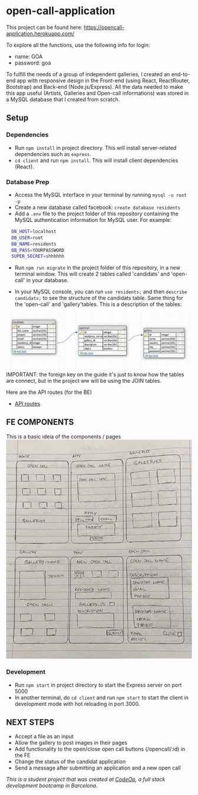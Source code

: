 # open-call-application

This project can be found here: https://opencall-application.herokuapp.com/

To explore all the functions, use the following info for login:

- name: GOA
- password: goa

To fulfill the needs of a group of independent galleries, I created an end-to-end app with responsive design in the Front-end (using React, ReactRouter, Bootstrap) and Back-end (Node.js/Express). All the data needed to make this app useful (Artists, Galleries and Open-call informations) was stored in a MySQL database that I created from scratch.

## Setup

### Dependencies

- Run `npm install` in project directory. This will install server-related dependencies such as `express`.
- `cd client` and run `npm install`. This will install client dependencies (React).

### Database Prep

- Access the MySQL interface in your terminal by running `mysql -u root -p`
- Create a new database called facebook: `create database residents`
- Add a `.env` file to the project folder of this repository containing the MySQL authentication information for MySQL user. For example:

```bash
  DB_HOST=localhost
  DB_USER=root
  DB_NAME=residents
  DB_PASS=YOURPASSWORD
  SUPER_SECRET=shhhhhh
```

- Run `npm run migrate` in the project folder of this repository, in a new terminal window. This will create 2 tables called 'candidats' and 'open-call' in your database.

- In your MySQL console, you can run `use residents;` and then `describe candidats;` to see the structure of the candidats table. Same thing for the 'open-call' and 'gallery'tables. This is a description of the tables:

![image of tables in MySQL](./tables.jpg)
IMPORTANT: the foreign key on the guide it's just to know how the tables are connect, but in the project ww will be using the JOIN tables.

Here are the API routes (for the BE)

- [API routes](https://docs.google.com/document/d/1uCJKWCHU2NAHr1hqVMKX6w5qcrjEZEmJrp3aHFBxYEU/edit?usp=sharing)

## FE COMPONENTS

This is a basic ideia of the components / pages
![image of tables in MySQL](./components-sketch.jpg)

### Development

- Run `npm start` in project directory to start the Express server on port 5000
- In another terminal, do `cd client` and run `npm start` to start the client in development mode with hot reloading in port 3000.

## NEXT STEPS

- Accept a file as an input
- Allow the gallery to post images in their pages
- Add functionality to the open/close open call buttons (/opencall/:id) in the FE
- Change the status of the candidat application
- Send a message after submitting an application and a new open call

_This is a student project that was created at [CodeOp](http://codeop.tech), a full stack development bootcamp in Barcelona._

